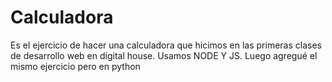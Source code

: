 # Calculadora
Es el ejercicio de hacer una calculadora que hicimos en las primeras clases de desarrollo web en digital house. Usamos NODE Y JS.
Luego agregué el mismo ejercicio pero en python
